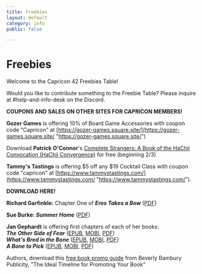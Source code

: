 ```yaml
---
title: Freebies
layout: default
category: info
public: false

---
```

# Freebies

Welcome to the Capricon 42 Freebies Table!

Would you like to contribute something to the Freebie Table? Please inquire at #help-and-info-desk on the Discord.

**COUPONS AND SALES ON OTHER SITES FOR CAPRICON MEMBERS!**

**Gozer Games** is offering 10% of Board Game Accessories with coupon code "Capricon" at [https://gozer-games.square.site/](https://gozer-games.square.site/ "https://gozer-games.square.site/")

Download **Patrick O'Connor**'s [Complete Strangers: A Book of the HaChii Convocation (HaChii Convergence)](https://www.amazon.com/dp/B08QJSNKWN) for free (beginning 2/3)

**Tammy's Tastings** is offering $5 off any $19 Cocktail Class with coupon code "capricon" at [https://www.tammystastings.com/](https://www.tammystastings.com/ "https://www.tammystastings.com/").

**DOWNLOAD HERE!**

**Richard Garfinkle:** Chapter One of **_Eros Takes a Bow_** ([PDF](/assets/images/eros-takes-a-bow-ch1.pdf))

**Sue Burke: _Summer Home_** ([PDF](/assets/images/summer-home-by-sue-burke.pdf))

**Jan Gephardt** is offering first chapters of each of her books:  
**_The Other Side of Fear_** ([EPUB](/assets/images/the-other-side-of-fear-generic.epub), [MOBI](/assets/images/the-other-side-of-fear-kindle.mobi), [PDF](/assets/images/the-other-side-of-fear-print.pdf))  
**_What's Bred in the Bone_** ([EPUB](/assets/images/whats-bred-in-the-bone-generic.epub), [MOBI](/assets/images/whats-bred-in-the-bone-kindle.mobi), [PDF](/assets/images/whats-bred-in-the-bone-print.pdf))  
**_A Bone to Pick_** ([EPUB](/assets/images/a-bone-to-pick-chapter-one-generic.epub), [MOBI](/assets/images/a-bone-to-pick-chapter-one-kindle.mobi), [PDF]())

Authors, download this [free book promo guide](/assets/images/ideal-timeline-for-promoting-your-book-beverly-bambury-v1-1.pdf) from Beverly Bambury Publicity, "The Ideal Timeline for Promoting Your Book"